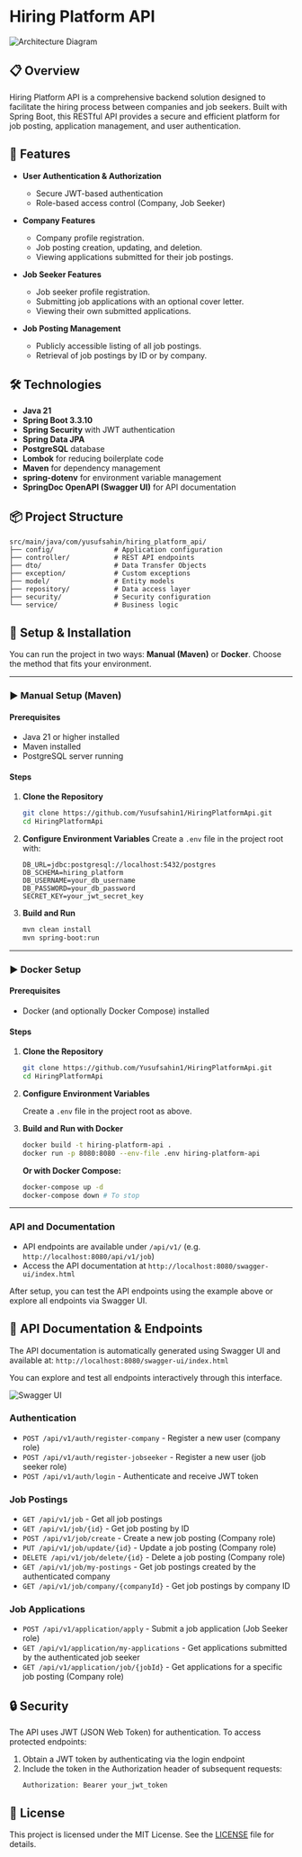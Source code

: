 # Hiring Platform API

![Architecture Diagram](diagram.png)

## 📋 Overview

Hiring Platform API is a comprehensive backend solution designed to facilitate the hiring process between companies and job seekers. Built with Spring Boot, this RESTful API provides a secure and efficient platform for job posting, application management, and user authentication.

## 🚀 Features

- **User Authentication & Authorization**
  - Secure JWT-based authentication
  - Role-based access control (Company, Job Seeker)

- **Company Features**
  - Company profile registration.
  - Job posting creation, updating, and deletion.
  - Viewing applications submitted for their job postings.

- **Job Seeker Features**
  - Job seeker profile registration.
  - Submitting job applications with an optional cover letter.
  - Viewing their own submitted applications.

- **Job Posting Management**
  - Publicly accessible listing of all job postings.
  - Retrieval of job postings by ID or by company.

## 🛠️ Technologies

- **Java 21**
- **Spring Boot 3.3.10**
- **Spring Security** with JWT authentication
- **Spring Data JPA**
- **PostgreSQL** database
- **Lombok** for reducing boilerplate code
- **Maven** for dependency management
- **spring-dotenv** for environment variable management
- **SpringDoc OpenAPI (Swagger UI)** for API documentation

## 📦 Project Structure

```
src/main/java/com/yusufsahin/hiring_platform_api/
├── config/               # Application configuration
├── controller/           # REST API endpoints
├── dto/                  # Data Transfer Objects
├── exception/            # Custom exceptions
├── model/                # Entity models
├── repository/           # Data access layer
├── security/             # Security configuration
└── service/              # Business logic
```

## 🔧 Setup & Installation

You can run the project in two ways: **Manual (Maven)** or **Docker**. Choose the method that fits your environment.

---

### ▶️ Manual Setup (Maven)

#### Prerequisites
- Java 21 or higher installed
- Maven installed
- PostgreSQL server running

#### Steps
1. **Clone the Repository**
    ```bash
    git clone https://github.com/Yusufsahin1/HiringPlatformApi.git
    cd HiringPlatformApi
    ```
2. **Configure Environment Variables**
    Create a `.env` file in the project root with:
    ```env
    DB_URL=jdbc:postgresql://localhost:5432/postgres
    DB_SCHEMA=hiring_platform
    DB_USERNAME=your_db_username
    DB_PASSWORD=your_db_password
    SECRET_KEY=your_jwt_secret_key
    ```
   
3. **Build and Run**
    ```bash
    mvn clean install
    mvn spring-boot:run
    ```

---

### ▶️ Docker Setup

#### Prerequisites
- Docker (and optionally Docker Compose) installed

#### Steps
1. **Clone the Repository**
    ```bash
    git clone https://github.com/Yusufsahin1/HiringPlatformApi.git
    cd HiringPlatformApi
    ```
2. **Configure Environment Variables**

    Create a `.env` file in the project root as above.


3. **Build and Run with Docker**
    ```bash
    docker build -t hiring-platform-api .
    docker run -p 8080:8080 --env-file .env hiring-platform-api
    ```
   **Or with Docker Compose:**
    ```bash
    docker-compose up -d
    docker-compose down # To stop
    ```

---

### API and Documentation
- API endpoints are available under `/api/v1/` (e.g. `http://localhost:8080/api/v1/job`)
- Access the API documentation at `http://localhost:8080/swagger-ui/index.html`

After setup, you can test the API endpoints using the example above or explore all endpoints via Swagger UI.

## 🔌 API Documentation & Endpoints

The API documentation is automatically generated using Swagger UI and available at:
`http://localhost:8080/swagger-ui/index.html`

You can explore and test all endpoints interactively through this interface.

![Swagger UI](swaggerui.png)

### Authentication

- `POST /api/v1/auth/register-company` - Register a new user (company role)
- `POST /api/v1/auth/register-jobseeker` - Register a new user (job seeker role)
- `POST /api/v1/auth/login` - Authenticate and receive JWT token

### Job Postings

- `GET /api/v1/job` - Get all job postings
- `GET /api/v1/job/{id}` - Get job posting by ID
- `POST /api/v1/job/create` - Create a new job posting (Company role)
- `PUT /api/v1/job/update/{id}` - Update a job posting (Company role)
- `DELETE /api/v1/job/delete/{id}` - Delete a job posting (Company role)
- `GET /api/v1/job/my-postings` - Get job postings created by the authenticated company
- `GET /api/v1/job/company/{companyId}` - Get job postings by company ID

### Job Applications

- `POST /api/v1/application/apply` - Submit a job application (Job Seeker role)
- `GET /api/v1/application/my-applications` - Get applications submitted by the authenticated job seeker
- `GET /api/v1/application/job/{jobId}` - Get applications for a specific job posting (Company role)

## 🔒 Security

The API uses JWT (JSON Web Token) for authentication. To access protected endpoints:

1. Obtain a JWT token by authenticating via the login endpoint
2. Include the token in the Authorization header of subsequent requests:
   ```
   Authorization: Bearer your_jwt_token
   ```

## 📄 License

This project is licensed under the MIT License. See the [LICENSE](LICENSE) file for details.